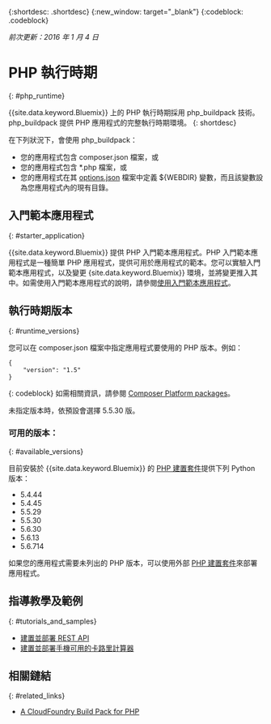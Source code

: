 {:shortdesc: .shortdesc}
{:new_window: target="_blank"}
{:codeblock: .codeblock}

*前次更新：2016 年 1 月 4 日*

# PHP 執行時期
{: #php_runtime}

{{site.data.keyword.Bluemix}} 上的 PHP 執行時期採用 php_buildpack 技術。
php_buildpack 提供 PHP 應用程式的完整執行時期環境。
{: shortdesc}

在下列狀況下，會使用 php_buildpack：
* 您的應用程式包含 composer.json 檔案，或
* 您的應用程式包含 *.php 檔案，或
* 您的應用程式在其 [options.json](https://github.com/cloudfoundry/php-buildpack/blob/master/docs/config.md) 檔案中定義 ${WEBDIR} 變數，而且該變數設為您應用程式內的現有目錄。

## 入門範本應用程式
{: #starter_application}

{{site.data.keyword.Bluemix}} 提供 PHP 入門範本應用程式。PHP 入門範本應用程式是一種簡單 PHP 應用程式，提供可用於應用程式的範本。您可以實驗入門範本應用程式，以及變更 {site.data.keyword.Bluemix}} 環境，並將變更推入其中。如需使用入門範本應用程式的說明，請參閱[使用入門範本應用程式](../../cfapps/starter_app_usage.html)。

## 執行時期版本
{: #runtime_versions}

您可以在 composer.json 檔案中指定應用程式要使用的 PHP 版本。例如：

```
{
    "version": "1.5"
}
```
{: codeblock}
如需相關資訊，請參閱 [Composer
Platform packages](https://getcomposer.org/doc/02-libraries.md#platform-packages)。

未指定版本時，依預設會選擇 5.5.30 版。

### 可用的版本：
{: #available_versions}

目前安裝於 {{site.data.keyword.Bluemix}} 的 [PHP 建置套件](https://github.com/cloudfoundry/php-buildpack/releases/tag/v4.1.5)提供下列 Python 版本：

* 5.4.44
* 5.4.45
* 5.5.29
* 5.5.30
* 5.6.30
* 5.6.13
* 5.6.714

如果您的應用程式需要未列出的 PHP 版本，可以使用外部 [PHP 建置套件](https://github.com/cloudfoundry/php-buildpack.git)來部署應用程式。

## 指導教學及範例
{: #tutorials_and_samples}
* [建置並部署 REST API](http://www.ibm.com/developerworks/library/wa-deployrest-app/)
* [建置並部署手機可用的卡路里計算器](http://www.ibm.com/developerworks/library/mo-bluemix-php-nutritionix-angularjs/)

## 相關鏈結
{: #related_links}
* [A CloudFoundry Build Pack for PHP](https://github.com/cloudfoundry/php-buildpack.git)
